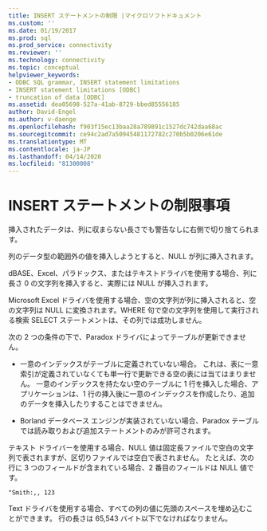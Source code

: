 ```yaml
---
title: INSERT ステートメントの制限 |マイクロソフトドキュメント
ms.custom: ''
ms.date: 01/19/2017
ms.prod: sql
ms.prod_service: connectivity
ms.reviewer: ''
ms.technology: connectivity
ms.topic: conceptual
helpviewer_keywords:
- ODBC SQL grammar, INSERT statement limitations
- INSERT statement limitations [ODBC]
- truncation of data [ODBC]
ms.assetid: dea05698-527a-41ab-8729-bbed85556185
author: David-Engel
ms.author: v-daenge
ms.openlocfilehash: f903f15ec13baa28a789891c1527dc742daa68ac
ms.sourcegitcommit: ce94c2ad7a50945481172782c270b5b0206e61de
ms.translationtype: MT
ms.contentlocale: ja-JP
ms.lasthandoff: 04/14/2020
ms.locfileid: "81300008"
---
```

# <a name="insert-statement-limitations"></a>INSERT ステートメントの制限事項
挿入されたデータは、列に収まらない長さでも警告なしに右側で切り捨てられます。  
  
 列のデータ型の範囲外の値を挿入しようとすると、NULL が列に挿入されます。  
  
 dBASE、Excel、パラドックス、またはテキストドライバを使用する場合、列に長さ 0 の文字列を挿入すると、実際には NULL が挿入されます。  
  
 Microsoft Excel ドライバを使用する場合、空の文字列が列に挿入されると、空の文字列は NULL に変換されます。WHERE 句で空の文字列を使用して実行される検索 SELECT ステートメントは、その列では成功しません。  
  
 次の 2 つの条件の下で、Paradox ドライバによってテーブルが更新できません。  
  
-   一意のインデックスがテーブルに定義されていない場合。 これは、表に一意索引が定義されていなくても単一行で更新できる空の表には当てはまりません。 一意のインデックスを持たない空のテーブルに 1 行を挿入した場合、アプリケーションは、1 行の挿入後に一意のインデックスを作成したり、追加のデータを挿入したりすることはできません。  
  
-   Borland データベース エンジンが実装されていない場合、Paradox テーブルでは読み取りおよび追加ステートメントのみが許可されます。  
  
 テキスト ドライバーを使用する場合、NULL 値は固定長ファイルで空白の文字列で表されますが、区切りファイルでは空白で表されません。 たとえば、次の行に 3 つのフィールドが含まれている場合、2 番目のフィールドは NULL 値です。  
  
```  
"Smith:,, 123  
```  
  
 Text ドライバを使用する場合、すべての列の値に先頭のスペースを埋め込むことができます。 行の長さは 65,543 バイト以下でなければなりません。
